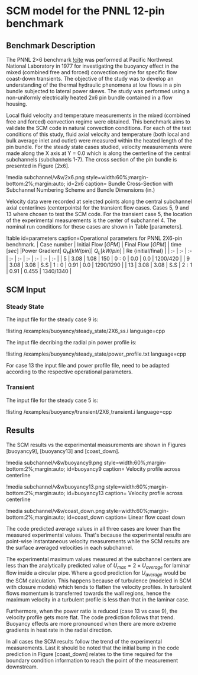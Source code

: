 # SCM model for the PNNL 12-pin benchmark

## Benchmark Description

The PNNL 2$\times$6 benchmark [!cite](BATES1980) was performed at Pacific Northwest National Laboratory in 1977 for investigating the buoyancy effect in the mixed (combined free and forced) convection regime for specific flow coast-down transients. The objective of the study was to develop an understanding of the thermal hydraulic phenomena at low flows in a pin bundle subjected to lateral power skews. The study was performed using a non-uniformly electrically heated 2x6 pin bundle contained in a flow housing.

Local fluid velocity and temperature measurements in the mixed (combined free and forced) convection regime were obtained. This benchmark aims to validate the SCM code in natural convection conditions. For each of the  test conditions of this study, fluid axial velocity and temperature (both local and bulk average inlet and outlet) were measured within the heated length of the pin bundle.  For the steady state cases studied, velocity measurements were made along the X axis at Y = 0.0 which is along the centerline of the central subchannels (subchannels 1-7). The cross section of the pin bundle is presented in Figure [2x6].

!media subchannel/v&v/2x6.png
    style=width:60%;margin-bottom:2%;margin:auto;
    id=2x6
    caption=  Bundle Cross-Section with Subchannel Numbering Scheme and Bundle Dimensions (in.)

Velocity data were recorded at selected points along the central subchannel axial centerlines (centerpoints) for the transient flow cases.  Cases 5, 9 and 13 where chosen to test the SCM code. For the transient case 5, the location of the experimental measurements is the center of subchannel 4. The nominal run conditions for these cases are shown in Table [parameters].

!table id=parameters caption=Operational parameters for PNNL 2X6-pin benchmark.
| Case number | Initial Flow $[GPM]$  | Final Flow $[GPM]$ | time $[sec]$ |Power Gradient| $Q_H [kW/pin]$| $Q_L [kW/pin]$ | Re {initial/final} |
| :- | :- | :- | :- | :- | :- | :- | :- | :- |
| $5$ | $3.08$ | $1.08$ | $150$ | $0:0$ | $0.0$ | $0.0$ | $1200/420$ |
| $9$ | $3.08$ | $3.08$ | S.S | $1:0$ | $0.91$ | $0.0$ | $1290/1290$ |
| $13$ | $3.08$ | $3.08$ | S.S | $2:1$ | $0.91$ | $0.455$ | $1340/1340$ |

## SCM Input

### Steady State

The input file for the steady case 9 is:

!listing /examples/buoyancy/steady_state/2X6_ss.i language=cpp

The input file decribing the radial pin power profile is:

!listing /examples/buoyancy/steady_state/power_profile.txt language=cpp

For case 13 the input file and power profile file, need to be adapted according to the respective operational parameters.

### Transient

The input file for the steady case 5 is:

!listing /examples/buoyancy/transient/2X6_transient.i language=cpp

## Results

The SCM results vs the experimental measurements are shown in Figures [buoyancy9], [buoyancy13] and [coast_down].

!media subchannel/v&v/buoyancy9.png
    style=width:60%;margin-bottom:2%;margin:auto;
    id=buoyancy9
    caption=  Velocity profile across centerline

!media subchannel/v&v/buoyancy13.png
    style=width:60%;margin-bottom:2%;margin:auto;
    id=buoyancy13
    caption=  Velocity profile across centerline

!media subchannel/v&v/coast_down.png
    style=width:60%;margin-bottom:2%;margin:auto;
    id=coast_down
    caption=  Linear flow coast down

The code predicted average values in all three cases are lower than the measured experimental values. That's because the experimental results are point-wise instantaneous velocity measurements while the SCM results are the surface averaged velocities in each subchannel.

The experimental maximum values measured at the subchannel centers are less than the analytically predicted value of $U_{max} = 2 \times U_{average}$ for laminar flow inside a circular pipe. Where a good prediction for $U_{average}$ would be the SCM calculation.  This happens because of turbulence (modeled in SCM with closure models) which tends to flatten the velocity profiles. In turbulent flows momentum is transferred towards the wall regions, hence the maximum velocity in a turbulent profile is less than that in the laminar case.

Furthermore, when the power ratio is reduced (case 13 vs case 9), the velocity profile gets more flat. The code prediction follows that trend. Buoyancy effects are more pronounced when there are more extreme gradients in heat rate in the radial direction.

In all cases the SCM results follow the trend of the experimental measurements. Last it should be noted that the initial bump in the code prediction in Figure [coast_down] relates to the time required for the boundary condition information to reach the point of the measurement downstream.
